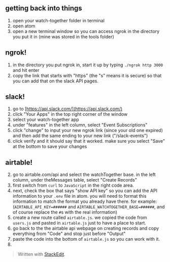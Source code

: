 ## getting back into things
1. open your watch-together folder in terminal
2. open atom
3. open a new terminal window so you can access ngrok in the directory you put it in (mine was stored in the tools folder)

## ngrok!
1. in the directory you put ngrok in, start it up by typing  `./ngrok http 3000` and hit enter
2. copy the link that starts with "https" (the "s" means it is secure) so that you can add that on the slack API pages.

## slack!
1. go to [https://api.slack.com/](https://api.slack.com/)
2. click "Your Apps" in the top right corner of the window
3. select your watch-together app
4. under "features" in the left column, select "Event Subscriptions"
5. click "change" to input your new ngrok link (since your old one expired) and then add the same ending to your new link ("/slack-events")
6. click verify and it should say that it worked. make sure you select "Save" at the bottom to save your changes

## airtable!
2. go to airtable.com/api and select the watchTogether base. in the left column, under theMessages table, select "Create Records"
3. first switch from `curl` to `JavaScript` in the right code area.
4. next, check the box that says "show API key" so you can add the API information to your `.env` file in atom. you will need to format this information to match the format you already have there. for example: (`AIRTABLE_API_KEY=######` and
`AIRTABLE_WATCHTOGETHER_BASE=######`, and of course replace the `#`s with the real information)
5. create a new route called `airtable.js`. we copied the code from `users.js` and pasted in `airtable.js` just to have a place to start.
6. go back to the the airtable api webpage on creating records and copy everything from "Code" and stop just before "Output"
7. paste the code into the bottom of `airtable.js` so you can work with it.
8. 
> Written with [StackEdit](https://stackedit.io/).
<!--stackedit_data:
eyJoaXN0b3J5IjpbLTc5MDk2MzY3OCw3MzA5OTgxMTZdfQ==
-->